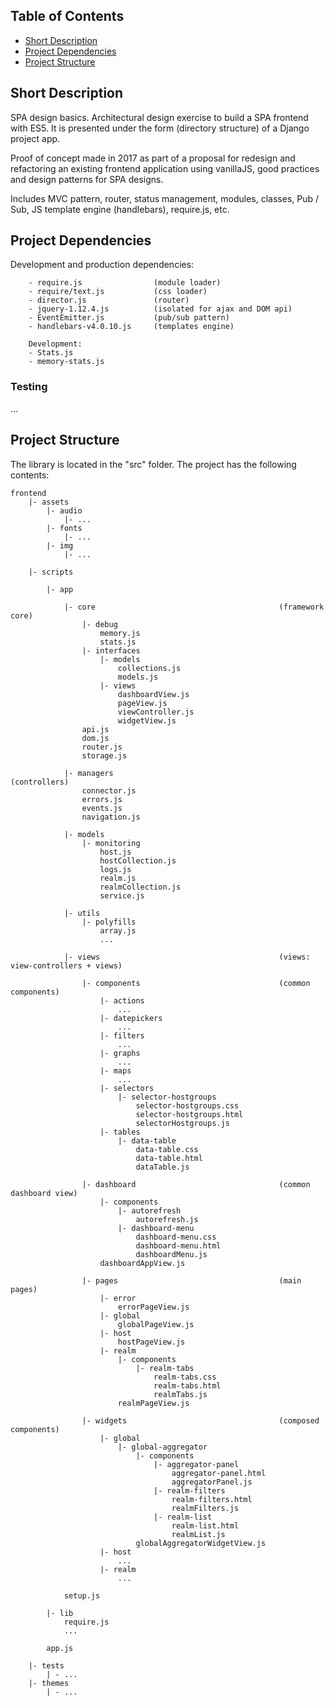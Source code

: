 ## Table of Contents

- [Short Description](#short-description)
- [Project Dependencies](#project-dependencies)
- [Project Structure](#folder-structure)


## Short Description

SPA design basics. Architectural design exercise to build a SPA frontend with ES5. It is presented under the form (directory structure) of a Django project app.

Proof of concept made in 2017 as part of a proposal for redesign and refactoring an existing frontend application using vanillaJS, good practices and design patterns for SPA designs.

Includes MVC pattern, router, status management, modules, classes, Pub / Sub, JS template engine (handlebars), require.js, etc.


## Project Dependencies

Development and production dependencies:

```
    - require.js                (module loader)
    - require/text.js           (css loader)
    - director.js               (router)
    - jquery-1.12.4.js          (isolated for ajax and DOM api)
    - EventEmitter.js           (pub/sub pattern)
    - handlebars-v4.0.10.js     (templates engine)

    Development:
    - Stats.js
    - memory-stats.js
```

### Testing

...


## Project Structure

The library is located in the "src" folder. The project has the following contents:

```
frontend
    |- assets
        |- audio
            |- ...
        |- fonts
            |- ...
        |- img
            |- ...

    |- scripts

        |- app

            |- core                                         (framework core)
                |- debug
                    memory.js
                    stats.js
                |- interfaces
                    |- models
                        collections.js
                        models.js
                    |- views
                        dashboardView.js
                        pageView.js
                        viewController.js
                        widgetView.js
                api.js
                dom.js
                router.js
                storage.js

            |- managers                                     (controllers)
                connector.js
                errors.js
                events.js
                navigation.js

            |- models
                |- monitoring
                    host.js
                    hostCollection.js
                    logs.js
                    realm.js
                    realmCollection.js
                    service.js

            |- utils
                |- polyfills
                    array.js
                    ...

            |- views                                        (views: view-controllers + views)

                |- components                               (common components)
                    |- actions
                        ...
                    |- datepickers
                        ...
                    |- filters
                        ...
                    |- graphs
                        ...
                    |- maps
                        ...
                    |- selectors
                        |- selector-hostgroups
                            selector-hostgroups.css
                            selector-hostgroups.html
                            selectorHostgroups.js
                    |- tables
                        |- data-table
                            data-table.css
                            data-table.html
                            dataTable.js

                |- dashboard                                (common dashboard view)
                    |- components
                        |- autorefresh
                            autorefresh.js
                        |- dashboard-menu
                            dashboard-menu.css
                            dashboard-menu.html
                            dashboardMenu.js
                    dashboardAppView.js

                |- pages                                    (main pages)
                    |- error
                        errorPageView.js
                    |- global
                        globalPageView.js
                    |- host
                        hostPageView.js
                    |- realm
                        |- components
                            |- realm-tabs
                                realm-tabs.css
                                realm-tabs.html
                                realmTabs.js
                        realmPageView.js

                |- widgets                                  (composed components)
                    |- global
                        |- global-aggregator
                            |- components
                                |- aggregator-panel
                                    aggregator-panel.html
                                    aggregatorPanel.js
                                |- realm-filters
                                    realm-filters.html
                                    realmFilters.js
                                |- realm-list
                                    realm-list.html
                                    realmList.js
                            globalAggregatorWidgetView.js
                    |- host
                        ...
                    |- realm
                        ...

            setup.js

        |- lib
            require.js
            ...

        app.js

    |- tests
        | - ...
    |- themes
        | - ...

```
